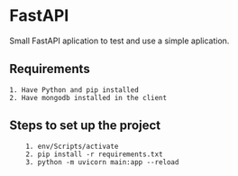 # FastAPI
Small FastAPI aplication to test and use a simple aplication.

## Requirements
    1. Have Python and pip installed
    2. Have mongodb installed in the client 

## Steps to set up the project
```shell
    1. env/Scripts/activate
    2. pip install -r requirements.txt
    3. python -m uvicorn main:app --reload
```